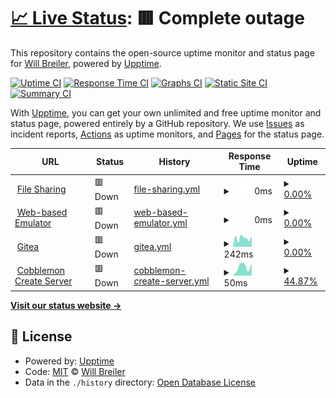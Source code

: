 # [📈 Live Status](https://status.wbreiler.com): <!--live status--> **🟥 Complete outage**

This repository contains the open-source uptime monitor and status page for [Will Breiler](https://wbreiler.com), powered by [Upptime](https://github.com/upptime/upptime).

[![Uptime CI](https://github.com/wbreiler/uptimemonitor/workflows/Uptime%20CI/badge.svg)](https://github.com/wbreiler/uptimemonitor/actions?query=workflow%3A%22Uptime+CI%22)
[![Response Time CI](https://github.com/wbreiler/uptimemonitor/workflows/Response%20Time%20CI/badge.svg)](https://github.com/wbreiler/uptimemonitor/actions?query=workflow%3A%22Response+Time+CI%22)
[![Graphs CI](https://github.com/wbreiler/uptimemonitor/workflows/Graphs%20CI/badge.svg)](https://github.com/wbreiler/uptimemonitor/actions?query=workflow%3A%22Graphs+CI%22)
[![Static Site CI](https://github.com/wbreiler/uptimemonitor/workflows/Static%20Site%20CI/badge.svg)](https://github.com/wbreiler/uptimemonitor/actions?query=workflow%3A%22Static+Site+CI%22)
[![Summary CI](https://github.com/wbreiler/uptimemonitor/workflows/Summary%20CI/badge.svg)](https://github.com/wbreiler/uptimemonitor/actions?query=workflow%3A%22Summary+CI%22)

With [Upptime](https://upptime.js.org), you can get your own unlimited and free uptime monitor and status page, powered entirely by a GitHub repository. We use [Issues](https://github.com/wbreiler/uptimemonitor/issues) as incident reports, [Actions](https://github.com/wbreiler/uptimemonitor/actions) as uptime monitors, and [Pages](https://status.wbreiler.com) for the status page.

<!--start: status pages-->
<!-- This summary is generated by Upptime (https://github.com/upptime/upptime) -->
<!-- Do not edit this manually, your changes will be overwritten -->
<!-- prettier-ignore -->
| URL | Status | History | Response Time | Uptime |
| --- | ------ | ------- | ------------- | ------ |
| <img alt="" src="https://icons.duckduckgo.com/ip3/files.wbreiler.com.ico" height="13"> [File Sharing](https://files.wbreiler.com) | 🟥 Down | [file-sharing.yml](https://github.com/wbreiler/uptimemonitor/commits/HEAD/history/file-sharing.yml) | <details><summary><img alt="Response time graph" src="./graphs/file-sharing/response-time-week.png" height="20"> 0ms</summary><br><a href="https://status.wbreiler.com/history/file-sharing"><img alt="Response time 366" src="https://img.shields.io/endpoint?url=https%3A%2F%2Fraw.githubusercontent.com%2Fwbreiler%2Fuptimemonitor%2FHEAD%2Fapi%2Ffile-sharing%2Fresponse-time.json"></a><br><a href="https://status.wbreiler.com/history/file-sharing"><img alt="24-hour response time 0" src="https://img.shields.io/endpoint?url=https%3A%2F%2Fraw.githubusercontent.com%2Fwbreiler%2Fuptimemonitor%2FHEAD%2Fapi%2Ffile-sharing%2Fresponse-time-day.json"></a><br><a href="https://status.wbreiler.com/history/file-sharing"><img alt="7-day response time 0" src="https://img.shields.io/endpoint?url=https%3A%2F%2Fraw.githubusercontent.com%2Fwbreiler%2Fuptimemonitor%2FHEAD%2Fapi%2Ffile-sharing%2Fresponse-time-week.json"></a><br><a href="https://status.wbreiler.com/history/file-sharing"><img alt="30-day response time 355" src="https://img.shields.io/endpoint?url=https%3A%2F%2Fraw.githubusercontent.com%2Fwbreiler%2Fuptimemonitor%2FHEAD%2Fapi%2Ffile-sharing%2Fresponse-time-month.json"></a><br><a href="https://status.wbreiler.com/history/file-sharing"><img alt="1-year response time 366" src="https://img.shields.io/endpoint?url=https%3A%2F%2Fraw.githubusercontent.com%2Fwbreiler%2Fuptimemonitor%2FHEAD%2Fapi%2Ffile-sharing%2Fresponse-time-year.json"></a></details> | <details><summary><a href="https://status.wbreiler.com/history/file-sharing">0.00%</a></summary><a href="https://status.wbreiler.com/history/file-sharing"><img alt="All-time uptime 50.39%" src="https://img.shields.io/endpoint?url=https%3A%2F%2Fraw.githubusercontent.com%2Fwbreiler%2Fuptimemonitor%2FHEAD%2Fapi%2Ffile-sharing%2Fuptime.json"></a><br><a href="https://status.wbreiler.com/history/file-sharing"><img alt="24-hour uptime 0.00%" src="https://img.shields.io/endpoint?url=https%3A%2F%2Fraw.githubusercontent.com%2Fwbreiler%2Fuptimemonitor%2FHEAD%2Fapi%2Ffile-sharing%2Fuptime-day.json"></a><br><a href="https://status.wbreiler.com/history/file-sharing"><img alt="7-day uptime 0.00%" src="https://img.shields.io/endpoint?url=https%3A%2F%2Fraw.githubusercontent.com%2Fwbreiler%2Fuptimemonitor%2FHEAD%2Fapi%2Ffile-sharing%2Fuptime-week.json"></a><br><a href="https://status.wbreiler.com/history/file-sharing"><img alt="30-day uptime 47.41%" src="https://img.shields.io/endpoint?url=https%3A%2F%2Fraw.githubusercontent.com%2Fwbreiler%2Fuptimemonitor%2FHEAD%2Fapi%2Ffile-sharing%2Fuptime-month.json"></a><br><a href="https://status.wbreiler.com/history/file-sharing"><img alt="1-year uptime 50.39%" src="https://img.shields.io/endpoint?url=https%3A%2F%2Fraw.githubusercontent.com%2Fwbreiler%2Fuptimemonitor%2FHEAD%2Fapi%2Ffile-sharing%2Fuptime-year.json"></a></details>
| <img alt="" src="https://icons.duckduckgo.com/ip3/emulator.wbreiler.com.ico" height="13"> [Web-based Emulator](https://emulator.wbreiler.com) | 🟥 Down | [web-based-emulator.yml](https://github.com/wbreiler/uptimemonitor/commits/HEAD/history/web-based-emulator.yml) | <details><summary><img alt="Response time graph" src="./graphs/web-based-emulator/response-time-week.png" height="20"> 0ms</summary><br><a href="https://status.wbreiler.com/history/web-based-emulator"><img alt="Response time 241" src="https://img.shields.io/endpoint?url=https%3A%2F%2Fraw.githubusercontent.com%2Fwbreiler%2Fuptimemonitor%2FHEAD%2Fapi%2Fweb-based-emulator%2Fresponse-time.json"></a><br><a href="https://status.wbreiler.com/history/web-based-emulator"><img alt="24-hour response time 0" src="https://img.shields.io/endpoint?url=https%3A%2F%2Fraw.githubusercontent.com%2Fwbreiler%2Fuptimemonitor%2FHEAD%2Fapi%2Fweb-based-emulator%2Fresponse-time-day.json"></a><br><a href="https://status.wbreiler.com/history/web-based-emulator"><img alt="7-day response time 0" src="https://img.shields.io/endpoint?url=https%3A%2F%2Fraw.githubusercontent.com%2Fwbreiler%2Fuptimemonitor%2FHEAD%2Fapi%2Fweb-based-emulator%2Fresponse-time-week.json"></a><br><a href="https://status.wbreiler.com/history/web-based-emulator"><img alt="30-day response time 246" src="https://img.shields.io/endpoint?url=https%3A%2F%2Fraw.githubusercontent.com%2Fwbreiler%2Fuptimemonitor%2FHEAD%2Fapi%2Fweb-based-emulator%2Fresponse-time-month.json"></a><br><a href="https://status.wbreiler.com/history/web-based-emulator"><img alt="1-year response time 241" src="https://img.shields.io/endpoint?url=https%3A%2F%2Fraw.githubusercontent.com%2Fwbreiler%2Fuptimemonitor%2FHEAD%2Fapi%2Fweb-based-emulator%2Fresponse-time-year.json"></a></details> | <details><summary><a href="https://status.wbreiler.com/history/web-based-emulator">0.00%</a></summary><a href="https://status.wbreiler.com/history/web-based-emulator"><img alt="All-time uptime 49.22%" src="https://img.shields.io/endpoint?url=https%3A%2F%2Fraw.githubusercontent.com%2Fwbreiler%2Fuptimemonitor%2FHEAD%2Fapi%2Fweb-based-emulator%2Fuptime.json"></a><br><a href="https://status.wbreiler.com/history/web-based-emulator"><img alt="24-hour uptime 0.00%" src="https://img.shields.io/endpoint?url=https%3A%2F%2Fraw.githubusercontent.com%2Fwbreiler%2Fuptimemonitor%2FHEAD%2Fapi%2Fweb-based-emulator%2Fuptime-day.json"></a><br><a href="https://status.wbreiler.com/history/web-based-emulator"><img alt="7-day uptime 0.00%" src="https://img.shields.io/endpoint?url=https%3A%2F%2Fraw.githubusercontent.com%2Fwbreiler%2Fuptimemonitor%2FHEAD%2Fapi%2Fweb-based-emulator%2Fuptime-week.json"></a><br><a href="https://status.wbreiler.com/history/web-based-emulator"><img alt="30-day uptime 46.17%" src="https://img.shields.io/endpoint?url=https%3A%2F%2Fraw.githubusercontent.com%2Fwbreiler%2Fuptimemonitor%2FHEAD%2Fapi%2Fweb-based-emulator%2Fuptime-month.json"></a><br><a href="https://status.wbreiler.com/history/web-based-emulator"><img alt="1-year uptime 49.22%" src="https://img.shields.io/endpoint?url=https%3A%2F%2Fraw.githubusercontent.com%2Fwbreiler%2Fuptimemonitor%2FHEAD%2Fapi%2Fweb-based-emulator%2Fuptime-year.json"></a></details>
| <img alt="" src="https://icons.duckduckgo.com/ip3/git.wbreiler.com.ico" height="13"> [Gitea](https://git.wbreiler.com) | 🟥 Down | [gitea.yml](https://github.com/wbreiler/uptimemonitor/commits/HEAD/history/gitea.yml) | <details><summary><img alt="Response time graph" src="./graphs/gitea/response-time-week.png" height="20"> 242ms</summary><br><a href="https://status.wbreiler.com/history/gitea"><img alt="Response time 245" src="https://img.shields.io/endpoint?url=https%3A%2F%2Fraw.githubusercontent.com%2Fwbreiler%2Fuptimemonitor%2FHEAD%2Fapi%2Fgitea%2Fresponse-time.json"></a><br><a href="https://status.wbreiler.com/history/gitea"><img alt="24-hour response time 299" src="https://img.shields.io/endpoint?url=https%3A%2F%2Fraw.githubusercontent.com%2Fwbreiler%2Fuptimemonitor%2FHEAD%2Fapi%2Fgitea%2Fresponse-time-day.json"></a><br><a href="https://status.wbreiler.com/history/gitea"><img alt="7-day response time 242" src="https://img.shields.io/endpoint?url=https%3A%2F%2Fraw.githubusercontent.com%2Fwbreiler%2Fuptimemonitor%2FHEAD%2Fapi%2Fgitea%2Fresponse-time-week.json"></a><br><a href="https://status.wbreiler.com/history/gitea"><img alt="30-day response time 246" src="https://img.shields.io/endpoint?url=https%3A%2F%2Fraw.githubusercontent.com%2Fwbreiler%2Fuptimemonitor%2FHEAD%2Fapi%2Fgitea%2Fresponse-time-month.json"></a><br><a href="https://status.wbreiler.com/history/gitea"><img alt="1-year response time 245" src="https://img.shields.io/endpoint?url=https%3A%2F%2Fraw.githubusercontent.com%2Fwbreiler%2Fuptimemonitor%2FHEAD%2Fapi%2Fgitea%2Fresponse-time-year.json"></a></details> | <details><summary><a href="https://status.wbreiler.com/history/gitea">0.00%</a></summary><a href="https://status.wbreiler.com/history/gitea"><img alt="All-time uptime 49.22%" src="https://img.shields.io/endpoint?url=https%3A%2F%2Fraw.githubusercontent.com%2Fwbreiler%2Fuptimemonitor%2FHEAD%2Fapi%2Fgitea%2Fuptime.json"></a><br><a href="https://status.wbreiler.com/history/gitea"><img alt="24-hour uptime 0.00%" src="https://img.shields.io/endpoint?url=https%3A%2F%2Fraw.githubusercontent.com%2Fwbreiler%2Fuptimemonitor%2FHEAD%2Fapi%2Fgitea%2Fuptime-day.json"></a><br><a href="https://status.wbreiler.com/history/gitea"><img alt="7-day uptime 0.00%" src="https://img.shields.io/endpoint?url=https%3A%2F%2Fraw.githubusercontent.com%2Fwbreiler%2Fuptimemonitor%2FHEAD%2Fapi%2Fgitea%2Fuptime-week.json"></a><br><a href="https://status.wbreiler.com/history/gitea"><img alt="30-day uptime 46.17%" src="https://img.shields.io/endpoint?url=https%3A%2F%2Fraw.githubusercontent.com%2Fwbreiler%2Fuptimemonitor%2FHEAD%2Fapi%2Fgitea%2Fuptime-month.json"></a><br><a href="https://status.wbreiler.com/history/gitea"><img alt="1-year uptime 49.22%" src="https://img.shields.io/endpoint?url=https%3A%2F%2Fraw.githubusercontent.com%2Fwbreiler%2Fuptimemonitor%2FHEAD%2Fapi%2Fgitea%2Fuptime-year.json"></a></details>
| <img alt="" src="https://icons.duckduckgo.com/ip3/null.ico" height="13"> [Cobblemon Create Server](148.113.168.3) | 🟥 Down | [cobblemon-create-server.yml](https://github.com/wbreiler/uptimemonitor/commits/HEAD/history/cobblemon-create-server.yml) | <details><summary><img alt="Response time graph" src="./graphs/cobblemon-create-server/response-time-week.png" height="20"> 50ms</summary><br><a href="https://status.wbreiler.com/history/cobblemon-create-server"><img alt="Response time 51" src="https://img.shields.io/endpoint?url=https%3A%2F%2Fraw.githubusercontent.com%2Fwbreiler%2Fuptimemonitor%2FHEAD%2Fapi%2Fcobblemon-create-server%2Fresponse-time.json"></a><br><a href="https://status.wbreiler.com/history/cobblemon-create-server"><img alt="24-hour response time 68" src="https://img.shields.io/endpoint?url=https%3A%2F%2Fraw.githubusercontent.com%2Fwbreiler%2Fuptimemonitor%2FHEAD%2Fapi%2Fcobblemon-create-server%2Fresponse-time-day.json"></a><br><a href="https://status.wbreiler.com/history/cobblemon-create-server"><img alt="7-day response time 50" src="https://img.shields.io/endpoint?url=https%3A%2F%2Fraw.githubusercontent.com%2Fwbreiler%2Fuptimemonitor%2FHEAD%2Fapi%2Fcobblemon-create-server%2Fresponse-time-week.json"></a><br><a href="https://status.wbreiler.com/history/cobblemon-create-server"><img alt="30-day response time 48" src="https://img.shields.io/endpoint?url=https%3A%2F%2Fraw.githubusercontent.com%2Fwbreiler%2Fuptimemonitor%2FHEAD%2Fapi%2Fcobblemon-create-server%2Fresponse-time-month.json"></a><br><a href="https://status.wbreiler.com/history/cobblemon-create-server"><img alt="1-year response time 51" src="https://img.shields.io/endpoint?url=https%3A%2F%2Fraw.githubusercontent.com%2Fwbreiler%2Fuptimemonitor%2FHEAD%2Fapi%2Fcobblemon-create-server%2Fresponse-time-year.json"></a></details> | <details><summary><a href="https://status.wbreiler.com/history/cobblemon-create-server">44.87%</a></summary><a href="https://status.wbreiler.com/history/cobblemon-create-server"><img alt="All-time uptime 64.64%" src="https://img.shields.io/endpoint?url=https%3A%2F%2Fraw.githubusercontent.com%2Fwbreiler%2Fuptimemonitor%2FHEAD%2Fapi%2Fcobblemon-create-server%2Fuptime.json"></a><br><a href="https://status.wbreiler.com/history/cobblemon-create-server"><img alt="24-hour uptime 100.00%" src="https://img.shields.io/endpoint?url=https%3A%2F%2Fraw.githubusercontent.com%2Fwbreiler%2Fuptimemonitor%2FHEAD%2Fapi%2Fcobblemon-create-server%2Fuptime-day.json"></a><br><a href="https://status.wbreiler.com/history/cobblemon-create-server"><img alt="7-day uptime 44.87%" src="https://img.shields.io/endpoint?url=https%3A%2F%2Fraw.githubusercontent.com%2Fwbreiler%2Fuptimemonitor%2FHEAD%2Fapi%2Fcobblemon-create-server%2Fuptime-week.json"></a><br><a href="https://status.wbreiler.com/history/cobblemon-create-server"><img alt="30-day uptime 62.52%" src="https://img.shields.io/endpoint?url=https%3A%2F%2Fraw.githubusercontent.com%2Fwbreiler%2Fuptimemonitor%2FHEAD%2Fapi%2Fcobblemon-create-server%2Fuptime-month.json"></a><br><a href="https://status.wbreiler.com/history/cobblemon-create-server"><img alt="1-year uptime 64.64%" src="https://img.shields.io/endpoint?url=https%3A%2F%2Fraw.githubusercontent.com%2Fwbreiler%2Fuptimemonitor%2FHEAD%2Fapi%2Fcobblemon-create-server%2Fuptime-year.json"></a></details>

<!--end: status pages-->

[**Visit our status website →**](https://status.wbreiler.com)

## 📄 License

- Powered by: [Upptime](https://github.com/upptime/upptime)
- Code: [MIT](./LICENSE) © [Will Breiler](https://wbreiler.com)
- Data in the `./history` directory: [Open Database License](https://opendatacommons.org/licenses/odbl/1-0/)
